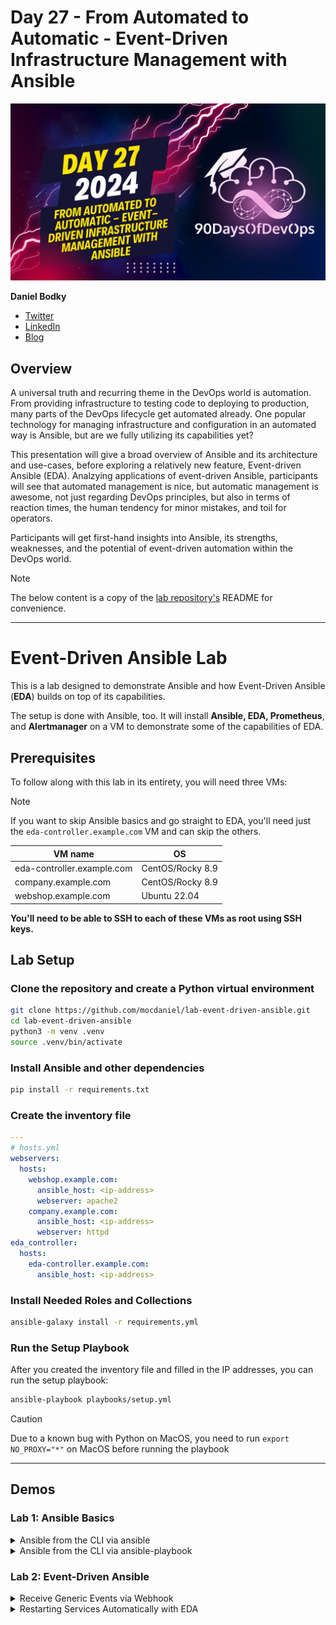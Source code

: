 # Day 27 - From Automated to Automatic - Event-Driven Infrastructure Management with Ansible
[![Watch the video](thumbnails/day27.png)](https://www.youtube.com/watch?v=BljdQTewSic)

**Daniel Bodky**
- [Twitter](https://twitter.com/d_bodky)
- [LinkedIn](https://linkedin.com/in/daniel-bodky)
- [Blog](https://dbodky.me)

## Overview

A universal truth and recurring theme in the DevOps world is automation. From providing infrastructure to testing code to deploying to production, many parts of the DevOps lifecycle get automated already. One popular technology for managing infrastructure and configuration in an automated way is Ansible, but are we fully utilizing its capabilities yet?

This presentation will give a broad overview of Ansible and its architecture and use-cases, before exploring a relatively new feature, Event-driven Ansible (EDA). Analzying applications of event-driven Ansible, participants will see that automated management is nice, but automatic management is awesome, not just regarding DevOps principles, but also in terms of reaction times, the human tendency for minor mistakes, and toil for operators.

Participants will get first-hand insights into Ansible, its strengths, weaknesses, and the potential of event-driven automation within the DevOps world.

> [!NOTE]
> The below content is a copy of the [lab repository's](https://github.com/mocdaniel/lab-event-driven-ansible) README for convenience.

---
# Event-Driven Ansible Lab

This is a lab designed to demonstrate Ansible and how Event-Driven Ansible (**EDA**) builds on top of its capabilities.

The setup is done with Ansible, too. It will install **Ansible, EDA, Prometheus**, and **Alertmanager** on a VM to demonstrate some of the capabilities of EDA.

## Prerequisites

To follow along with this lab in its entirety, you will need three VMs:

> [!NOTE]
> If you want to skip Ansible basics and go straight to EDA, you'll need just the `eda-controller.example.com` VM and can skip the others.

| VM name            | OS          |
|--------------------|-------------|
| eda-controller.example.com | CentOS/Rocky 8.9 |
| company.example.com        | CentOS/Rocky 8.9 |
| webshop.example.com       | Ubuntu 22.04     |

**You'll need to be able to SSH to each of these VMs as root using SSH keys.**

## Lab Setup

### Clone the repository and create a Python virtual environment

```bash
git clone https://github.com/mocdaniel/lab-event-driven-ansible.git
cd lab-event-driven-ansible
python3 -m venv .venv
source .venv/bin/activate
```

### Install Ansible and other dependencies

```bash
pip install -r requirements.txt
```

### Create the inventory file

```yaml
---
# hosts.yml
webservers:
  hosts:
    webshop.example.com:
      ansible_host: <ip-address>
      webserver: apache2
    company.example.com:
      ansible_host: <ip-address>
      webserver: httpd
eda_controller:
  hosts:
    eda-controller.example.com:
      ansible_host: <ip-address>
```

### Install Needed Roles and Collections

```bash
ansible-galaxy install -r requirements.yml
```

### Run the Setup Playbook

After you created the inventory file and filled in the IP addresses, you can run the setup playbook:

```bash
ansible-playbook playbooks/setup.yml
```

> [!CAUTION]
> Due to a known bug with Python on MacOS, you need to run `export NO_PROXY="*"` on MacOS before running the playbook

---

## Demos

### Lab 1: Ansible Basics

<details>

<summary>Ansible from the CLI via ansible</summary>

#### Ansible from the CLI via `ansible`

The first example installs a webserver on all hosts in the `webservers` group. The installed webserver is defined as a **host variable** in the inventory file `hosts.yml` (*see above*).

```console
ansible \
   webservers  \
  -m package   \
  -a 'name="{{ webserver }}"' \
  --one-line
```

Afterwards, we can start the webserver on all hosts in the `webservers` group.

```console
ansible \
   webservers  \
  -m service   \
  -a 'name="{{ webserver }}" state=started' \
  --one-line
```

Go on and check if the web servers are running on the respective hosts.

> [!HINT]
> Ansible is **idempotent** - try running the commands again and see how the output differs.

</details>

<details>

<summary>Ansible from the CLI via ansible-playbook</summary>

#### Ansible from the CLI via `ansible-playbook`

The second example utilizes the following **playbook** to **gather** and **display information** for all hosts in the `webservers` group, utilizing the **example** role from the lab repository.

```yaml
---
- name: Example role
  hosts: webservers
  gather_facts: false
  vars:
    greeting: "Hello World!"
  pre_tasks:
    - name: Say Hello
      ansible.builtin.debug:
        msg: "{{ greeting }}"
  roles:
    - role: example
  post_tasks:
    - name: Say goodbye
      ansible.builtin.debug:
        msg: Goodbye!
```

```console
ansible-playbook \
    playbooks/example.yml
```

</details>

### Lab 2: Event-Driven Ansible

<details>

<summary>Receive Generic Events via Webhook</summary>

#### Receive Generic Events via Webhook

If you followed the setup instructions for the EDA lab, you should already have a running EDA instance on the `eda-controller.example.com` VM.

If you navigate to `/etc/edacontroller/rulebook.yml` on the VM, you'll see the following rulebook:

```yaml
---
- name: Listen to webhook events
  hosts: all
  sources:
    - ansible.eda.webhook:
        host: 0.0.0.0
        port: 5000
  rules:
    - name: Debug event output
      condition: 1 == 1
      action:
        debug:
          msg: "{{ event }}"

- name: Listen to Alertmanager alerts
  hosts: all
  sources:
    - ansible.eda.alertmanager:
        host: 0.0.0.0
        port: 9000
        data_alerts_path: alerts
        data_host_path: labels.instance
        data_path_separator: .
  rules:
    - name: Restart MySQL server
      condition: event.alert.labels.alertname == 'MySQL not running' and event.alert.status == 'firing'
      action:
        run_module:
          name: ansible.builtin.service
          module_args:
            name: mysql
            state: restarted
    - name: Debug event output
      condition: 1 == 1
      action:
        debug:
          msg: "{{ event }}"

```

For this part of the lab, the **first rule** is the one we're interested in: It listens to a generic webhook on port `5000` and prints the event's **metadata** to its logs.

To test this, we can use the `curl` command to send a `POST` request to the webhook `/endpoint` from the VM itself:

```console
curl \
  -X POST \
  -H "Content-Type: application/json" \
  -d '{"foo": "bar"}' \
  http://localhost:5000/endpoint
```

If you now check the logs of the EDA controller, you should see the following output:

```console
journalctl -fu eda-controller

Jan 11 16:35:29 eda-controller ansible-rulebook[56882]: {'payload': {'foo': 'bar'}, 'meta': {'endpoint': 'endpoint',
'headers': {'Host': 'localhost:5000', 'User-Agent': 'curl/7.76.1', 'Accept': '*/*', 'Content-Length': '21',
'Content-Type': 'application/x-www-form-urlencoded'}, 'source': {'name': 'ansible.eda.webhook', 'type': 'ansible.eda.webhook'},
'received_at': '2024-01-11T15:35:29.798401Z', 'uuid': '6ebf8dd2-60a2-455a-9383-97b81f535366'}}
```

A rule that always evaluates to `true` is not very useful, so let's change the rule to only print the the value of `foo` if the `foo` key is present in the event's payload, and `no foo :(` otherwise:

```yaml
---
- name: Listen to webhook events
  hosts: all
  sources:
    - ansible.eda.webhook:
        host: 0.0.0.0
        port: 5000
  rules:
    - name: Foo
      condition: event.payload.foo is defined
      action:
        debug:
          msg: "{{ event.payload.foo }}"
    - name: No foo
      condition: 1 == 1
      action:
        debug:
          msg: "no foo :("
```

Send the same `curl` request again and check the logs, you should see a line saying `bar` now.

Let's also try a `curl` request with a different payload:

```console
curl \
  -X POST \
  -H "Content-Type: application/json" \
  -d '{"bar": "baz"}' \
  http://localhost:5000/endpoint
```

This time, the output should be `no foo :(`.

</details>

<details>

<summary>Restarting Services Automatically with EDA</summary>

#### Restarting Services Automatically with EDA

The last lab is more of a demo - it shows how you can use EDA to automatically react on events observed by **Prometheus** and **Alertmanager**.

For this demo, the second **ruleset** in our rulebook is the one we're interested in:

```yaml
- name: Listen to Alertmanager alerts
  hosts: all
  sources:
    - ansible.eda.alertmanager:
        host: 0.0.0.0
        port: 9000
        data_alerts_path: alerts
        data_host_path: labels.instance
        data_path_separator: .
  rules:
    - name: Restart MySQL server
      condition: event.alert.labels.alertname == 'MySQL not running' and event.alert.status == 'firing'
      action:
        run_playbook:
          name: ./playbook.yml
    - name: Debug event output
      condition: 1 == 1
      action:
        debug:
          msg: "{{ event }}"
```

With this rule, we can restart our MySQL server if it's not running! But how do we get the event to trigger? With **Prometheus** and **Alertmanager**!

When you ran the setup playbook, it installed **Prometheus** and **Alertmanager** on the `eda-controller.example.com` VM. You can access the **Prometheus** UI at `http://<eda-controller-ip>:9090` and the **Alertmanager** UI at `http://<eda-controller-ip>:9093`.

It also installed a **Prometheus exporter** for the **MySQL** database that runs on the server.

With this setup, we can now shut down our MySQL server and see what happens - make sure to watch the output of the EDA controller's logs:

```console
systemctl stop mysql
journalctl -fu edacontroller
```


Within 30-90 seconds, you should see EDA running our **playbook** and restarting the MySQL server. You can track that process by watching the Prometheus/Alertmanager UIs for firing alerts.

Once you see the playbook being executed in the logs, you can check the MySQL state once more:

```console
systemctl status mysql
```

MySQL should be up and running again!
</details>

